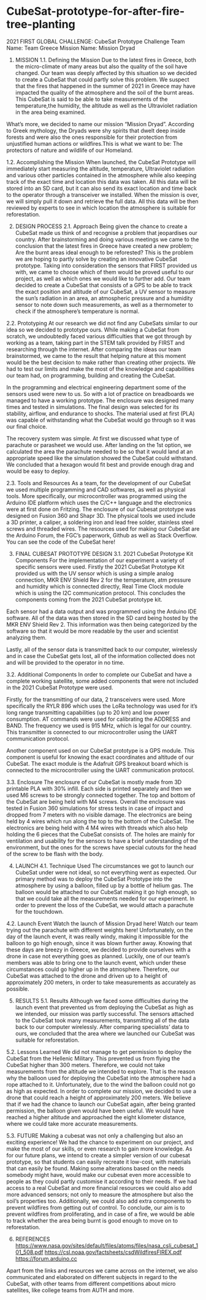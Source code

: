 # CubeSat-prototype-for-after-fire-tree-planting

2021 FIRST GLOBAL CHALLENGE: CubeSat Prototype Challenge
Team Name: Team Greece
Mission Name: Mission Dryad

1. MISSION
1.1. Defining the Mission
Due to the latest fires in Greece, both the micro-climate of many areas but also the quality of the soil have changed. Our team was deeply affected by this situation so we decided to create a CubeSat that could partly solve this problem. We suspect that the fires that happened in the summer of 2021 in Greece may have impacted the quality of the atmosphere and the soil of the burnt areas. This CubeSat is said to be able to take measurements of the temperature,the humidity, the altitude as well as the Ultraviolet radiation in the area being examined. 

What’s more, we decided to name our mission “Mission Dryad”. According to Greek mythology, the Dryads were shy spirits that dwelt deep inside forests and were also the ones responsible for their protection from unjustified human actions or wildfires.This is what we want to be: The protectors of nature and wildlife of our Homeland.

1.2. Accomplishing the Mission
When launched, the CubeSat Prototype will immediately start measuring the altitude, temperature, Ultraviolet radiation and various other particles contained in the atmosphere while also keeping track of the exact time and location this data was taken. All this data will be stored into an SD card, but it can also send its exact location and time back to the operator through a transceiver we installed. When the mission is over, we will simply pull it down and retrieve the full data. All this data will be then reviewed by experts to see in which location the atmosphere is suitable for reforestation.


2. DESIGN PROCESS
2.1. Approach
Being given the chance to create a CubeSat made us think of and recognise a problem that jeopardises our country. After brainstorming and doing various meetings we came to the conclusion that the latest fires in Greece have created a new problem; Are the burnt areas ideal enough to be reforested? This is the problem we are hoping to partly solve by creating an innovative CubeSat prototype. Taking into consideration the sensors that FIRST provided us with, we came to choose which of them would be proved useful to our project, as well as which ones we would like to further add. Our team decided to create a CubeSat that consists of a GPS to be able to track the exact position and altitude of our CubeSat, a UV sensor to measure the sun’s radiation in an area, an atmospheric pressure and a humidity sensor to note down such measurements, as well as a thermometer to check if the atmosphere’s temperature is normal. 

2.2. Prototyping
At our research we did not find any CubeSats similar to our idea so we decided to prototype ours. While making a CubeSat from scratch, we undoubtedly faced various difficulties that we got through by working as a team, taking part in the STEM talk provided by FIRST and researching through the internet. After comparing the ideas our team brainstormed, we came to the result that helping nature at this moment would be the best decision to make rather than creating other projects. We had to test our limits and make the most of the knowledge and capabilities our team had, on programming, building and creating the CubeSat.

In the programming and electrical engineering department some of the sensors used were new to us. So with a lot of practice on breadboards we managed to have a working prototype. The enclosure was designed many times and tested in simulations. The final design was selected for its stability, airflow, and endurance to shocks. The material used at first (PLA) was capable of withstanding what the CubeSat would go through so it was our final choice. 

The recovery system was simple. At first we discussed what type of parachute or parasheet we would use. After landing on the 1st option, we calculated the area the parachute needed to be so that it would land at an appropriate speed like the simulation showed the CubeSat could withstand. We concluded that a hexagon would fit best and provide enough drag and would be easy to deploy. 

2.3. Tools and Resources
As a team, for the development of our CubeSat we used multiple programming and CAD softwares, as well as physical tools. More specifically, our microcontroller was programmed using the Arduino IDE platform which uses the C/C++ language and the electronics were at first done on Fritzing. The enclosure of our Cubesat prototype was designed on Fusion 360 and Shapr 3D. The physical tools we used include a 3D 
printer, a caliper, a soldering iron and lead free solder, stainless steel screws and threaded wires. The resources used for making our CubeSat are the Arduino Forum, the FGC’s paperwork, Github as well as Stack Overflow. 
You can see the code of the CubeSat here!


3. FINAL CUBESAT PROTOTYPE DESIGN
3.1. 2021 CubeSat Prototype Kit Components
For the implementation of our experiment a variety of specific sensors were used. Firstly the 2021 CubeSat Prototype Kit provided us with the UV sensor which is using a simple analog connection, MKR ENV Shield Rev 2 for the temperature, atm pressure  and humidity which is connected directly, Real Time Clock module which is using the I2C communication protocol. This concludes the components coming from the 2021 CubeSat prototype kit. 

Each sensor had a data output and was programmed using the Arduino IDE software. All of the data was then stored in the SD card being hosted by the MKR ENV Shield Rev 2. This information was then being categorized by the software so that it would be more readable by the user and scientist analyzing them. 

Lastly, all of the sensor data is transmitted back to our computer, wirelessly and in case the CubeSat gets lost, all of the information collected does not and will be provided to the operator in no time.

3.2. Additional Components
In order to complete our CubeSat and have a complete working satellite, some added components that were not included in the 2021 CubeSat Prototype were used. 

Firstly, for the transmitting of our data, 2 transceivers were used. More specifically the RYLR 896 which uses the LoRa technology was used for it’s long range transmitting capabilities (up to 20 km) and low power consumption. AT commands were used for calibrating the ADDRESS and BAND. The frequency we used is 915 MHz, which is legal for our country. This transmitter is connected to our microcontroller using the UART communication protocol.

Another component used on our CubeSat prototype is a GPS module. This component is useful for knowing the exact coordinates and altitude of our CubeSat. The exact module is the Adafruit GPS breakout board which is connected to the microcontroller using the UART communication protocol.

3.3. Enclosure
The enclosure of our CubeSat is mostly made from 3D printable PLA with 30% infill. Each side is printed separately and then we used M6 screws to be strongly connected together. The top and bottom of the CubeSat are being held with M4 screws. Overall the enclosure was tested in Fusion 360 simulations for stress tests in case of impact and dropped from 7 meters with no visible damage. The electronics are being held by 4 wires which run along the top to the bottom of the CubeSat. The electronics are being held with 4 M4 wires with threads which also help holding the 6 pieces that the CubeSat consists of. The holes are mainly for ventilation and usability for the sensors to have a brief understanding of the environment, but the ones for the screws have special cutouts for the head of the screw to be flash with the body.  


4. LAUNCH
4.1. Technique Used
The circumstances we got to launch our CubeSat under were not ideal, so not everything went as expected. Our primary method was to deploy the CubeSat Prototype into the atmosphere by using a balloon, filled up by a bottle of helium gas. The balloon would be attached to our CubeSat making it go high enough, so that we could take all the measurements needed for our experiment. In order to prevent the loss of the CubeSat, we would attach a parachute for the touchdown.

4.2. Launch Event
Watch the launch of Mission Dryad here!
Watch our team trying out the parachute with different weights here!
Unfortunately, on the day of the launch event, it was really windy, making it impossible for the balloon to go high enough, since it was blown further away. Knowing that these days are breezy in Greece, we decided to provide ourselves with a drone in case not everything goes as planned. Luckily, one of our team’s members was able to bring one to the launch event, which under these circumstances could go higher up in the atmosphere. Therefore, our CubeSat was attached to the drone and driven up to a height of approximately 200 meters, in order to take measurements as accurately as possible. 


5. RESULTS
5.1. Results
Although we faced some difficulties during the launch event that prevented us from deploying the CubeSat as high as we intended, our mission was partly successful. The sensors attached to the CubeSat took many measurements, transmitting all of the data back to our computer wirelessly. After comparing specialists’ data to ours, we concluded that the area where we launched our CubeSat was suitable for reforestation.

5.2. Lessons Learned
We did not manage to get permission to deploy the CubeSat from the Hellenic Military. This prevented us from flying the CubeSat higher than 300 meters. Therefore, we could not take measurements from the altitude we intended to explore. That is the reason why the balloon used for deploying the CubeSat into the atmosphere had a rope attached to it. Unfortunately, due to the wind the balloon could not go as high as expected. In order to complete our mission, we decided to use a drone that could reach a height of approximately 200 meters. We believe that if we had the chance to launch our CubeSat again, after being granted permission, the balloon given would have been useful. We would have reached a higher altitude and approached the eight kilometer distance, where we could take more accurate measurements. 

5.3. FUTURE
Making a cubesat was not only a challenging but also an exciting experience! We had the chance to experiment on our project, and make the most of our skills, or even research to gain more knowledge. As for our future plans, we intend to create a simpler version of our cubesat prototype, so that students can easily recreate it low-cost, with materials that can easily be found. Making some alterations based on the needs somebody might have, would make our cubesat even more accessible to people as they could partly customise it according to their needs. If we had access to a real CubeSat and more financial resources we could also add more advanced sensors; not only to measure the atmosphere but also the soil’s properties too. Additionally, we could also add extra components to prevent wildfires from getting out of control. To conclude, our aim is to prevent wildfires from proliferating, and in case of a fire, we would be able to track whether the area being burnt is good enough to move on to reforestation.

6. REFERENCES
https://www.nasa.gov/sites/default/files/atoms/files/nasa_csli_cubesat_101_508.pdf 
https://csl.noaa.gov/factsheets/csdWildfiresFIREX.pdf
https://forum.arduino.cc

Apart from the links and resources we came across on the internet, we also communicated and elaborated on different subjects in regard to the CubeSat, with other teams from different competitions about micro satellites, like college teams from AUTH and more. 
